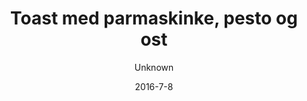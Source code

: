 ---
title: 'Toast med parmaskinke, pesto og ost'
description: 'Serveres med ristet hjemmebagt brød'
image: 3b110e6fd7c6b1c2fc46ca8b3b08f30b3d29ab59
price: '45'
size: '1'
color: '#ffffff'
meta:
    id: fc38d74d0bac7c06e133a39bcfa3323c10dedaa9
    parentId: f20f57fa9c3d8bff0902cfb33f350091a3a48d51
    language: da
date: '2016-7-8'
author: Unknown
---